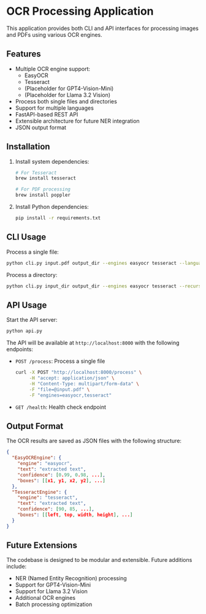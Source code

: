 # OCR Processing Application

This application provides both CLI and API interfaces for processing images and PDFs using various OCR engines.

## Features

- Multiple OCR engine support:
  - EasyOCR
  - Tesseract
  - (Placeholder for GPT4-Vision-Mini)
  - (Placeholder for Llama 3.2 Vision)
- Process both single files and directories
- Support for multiple languages
- FastAPI-based REST API
- Extensible architecture for future NER integration
- JSON output format

## Installation

1. Install system dependencies:
   ```bash
   # For Tesseract
   brew install tesseract
   
   # For PDF processing
   brew install poppler
   ```

2. Install Python dependencies:
   ```bash
   pip install -r requirements.txt
   ```

## CLI Usage

Process a single file:
```bash
python cli.py input.pdf output_dir --engines easyocr tesseract --languages en
```

Process a directory:
```bash
python cli.py input_dir output_dir --engines easyocr tesseract --recursive --languages en
```

## API Usage

Start the API server:
```bash
python api.py
```

The API will be available at `http://localhost:8000` with the following endpoints:

- `POST /process`: Process a single file
  ```bash
  curl -X POST "http://localhost:8000/process" \
       -H "accept: application/json" \
       -H "Content-Type: multipart/form-data" \
       -F "file=@input.pdf" \
       -F "engines=easyocr,tesseract"
  ```

- `GET /health`: Health check endpoint

## Output Format

The OCR results are saved as JSON files with the following structure:
```json
{
  "EasyOCREngine": {
    "engine": "easyocr",
    "text": "extracted text",
    "confidence": [0.99, 0.98, ...],
    "boxes": [[x1, y1, x2, y2], ...]
  },
  "TesseractEngine": {
    "engine": "tesseract",
    "text": "extracted text",
    "confidence": [90, 85, ...],
    "boxes": [[left, top, width, height], ...]
  }
}
```

## Future Extensions

The codebase is designed to be modular and extensible. Future additions include:
- NER (Named Entity Recognition) processing
- Support for GPT4-Vision-Mini
- Support for Llama 3.2 Vision
- Additional OCR engines
- Batch processing optimization
